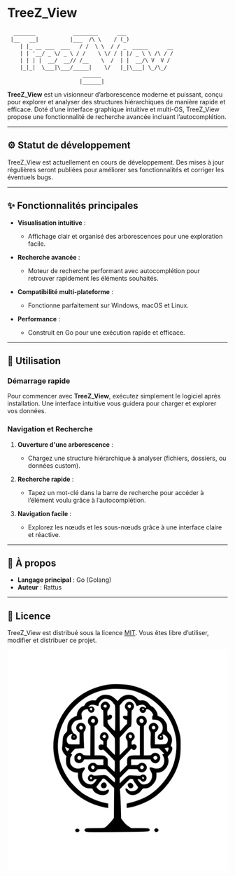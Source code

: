 # TreeZ_View


```
  _______            ________      ___               
 |__   __|          |___  /\ \    / (_)              
    | |_ __ ___  ___   / /  \ \  / / _  _____      __
    | | '__/ _ \/ _ \ / /    \ \/ / | |/ _ \ \ /\ / /
    | | | |  __/  __// /__    \  /  | |  __/\ V  V / 
    |_|_|  \___|\___/_____|    \/   |_|\___| \_/\_/  
                        ______                       
                       |______|                      
```

**TreeZ_View** est un visionneur d’arborescence moderne et puissant, conçu pour explorer et analyser des structures hiérarchiques de manière rapide et efficace. Doté d’une interface graphique intuitive et multi-OS, TreeZ_View propose une fonctionnalité de recherche avancée incluant l’autocomplétion.

---

## ⚙️ Statut de développement

TreeZ_View est actuellement en cours de développement. Des mises à jour régulières seront publiées pour améliorer ses fonctionnalités et corriger les éventuels bugs.

---

## ✨ Fonctionnalités principales

- **Visualisation intuitive** :

  - Affichage clair et organisé des arborescences pour une exploration facile.

- **Recherche avancée** :

  - Moteur de recherche performant avec autocomplétion pour retrouver rapidement les éléments souhaités.

- **Compatibilité multi-plateforme** :

  - Fonctionne parfaitement sur Windows, macOS et Linux.

- **Performance** :

  - Construit en Go pour une exécution rapide et efficace.

---

## 🚀 Utilisation

### Démarrage rapide

Pour commencer avec **TreeZ_View**, exécutez simplement le logiciel après installation. Une interface intuitive vous guidera pour charger et explorer vos données.

### Navigation et Recherche

1. **Ouverture d'une arborescence** :

   - Chargez une structure hiérarchique à analyser (fichiers, dossiers, ou données custom).

2. **Recherche rapide** :

   - Tapez un mot-clé dans la barre de recherche pour accéder à l’élément voulu grâce à l’autocomplétion.

3. **Navigation facile** :

   - Explorez les nœuds et les sous-nœuds grâce à une interface claire et réactive.


---

## 👥 À propos

- **Langage principal** : Go (Golang)
- **Auteur** : Rattus


---

## 📜 Licence

TreeZ_View est distribué sous la licence [MIT](LICENSE). Vous êtes libre d’utiliser, modifier et distribuer ce projet.


![Logo](treez.svg)
